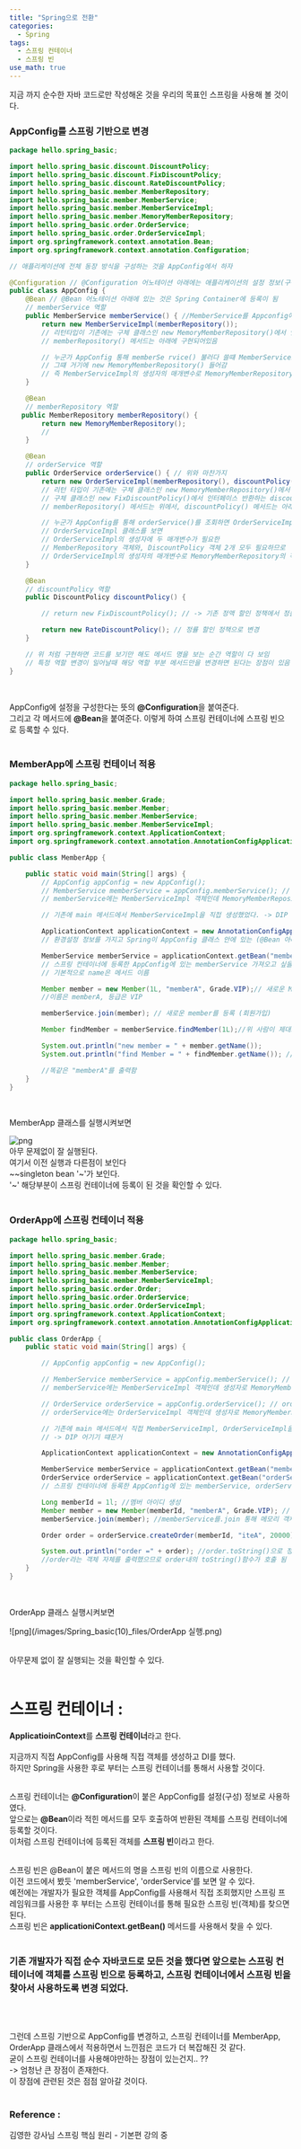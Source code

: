 ```yaml
---
title: "Spring으로 전환"
categories:
  - Spring
tags:
  - 스프링 컨테이너
  - 스프링 빈
use_math: true
---
```


지금 까지 순수한 자바 코드로만 작성해온 것을 우리의 목표인 스프링을 사용해 볼 것이다. <br>

### AppConfig를 스프링 기반으로 변경

```java
package hello.spring_basic;

import hello.spring_basic.discount.DiscountPolicy;
import hello.spring_basic.discount.FixDiscountPolicy;
import hello.spring_basic.discount.RateDiscountPolicy;
import hello.spring_basic.member.MemberRepository;
import hello.spring_basic.member.MemberService;
import hello.spring_basic.member.MemberServiceImpl;
import hello.spring_basic.member.MemoryMemberRepository;
import hello.spring_basic.order.OrderService;
import hello.spring_basic.order.OrderServiceImpl;
import org.springframework.context.annotation.Bean;
import org.springframework.context.annotation.Configuration;

// 애플리케이션에 전체 동장 방식을 구성하는 것을 AppConfig에서 하자

@Configuration // @Configuration 어노테이션 아래에는 애플리케이션의 설정 정보(구성 정보) 적어줌
public class AppConfig {
    @Bean // @Bean 어노테이션 아래에 있는 것은 Spring Container에 등록이 됨
    // memberService 역할
    public MemberService memberService() { //MemberService를 Appconfig에서 만듬
        return new MemberServiceImpl(memberRepository());
        // 리턴타입이 기존에는 구체 클래스인 new MemoryMemberRepository()에서 인터페이스 반환하는 memberRepository() 메서드로 바꿔주었다.
        // memberRepository() 메서드는 아래에 구현되어있음

        // 누군가 AppConfig 통해 memberSe rvice() 불러다 쓸떄 MemberServiceImpl인 구현체의 객체가 생성되어 반환되는데
        // 그떄 거기에 new MemoryMemberRepository() 들어감
        // 즉 MemberServiceImpl의 생성자의 매개변수로 MemoryMemberRepository의 객체가 들어감
    }

    @Bean
    // memberRepository 역할
   public MemberRepository memberRepository() {
        return new MemoryMemberRepository();
        //
    }

    @Bean
    // orderService 역할
    public OrderService orderService() { // 위와 마찬가지
        return new OrderServiceImpl(memberRepository(), discountPolicy());
        // 리턴 타입이 기존에는 구체 클래스인 new MemoryMemberRepository()에서 인터페이스 반환하는 memberRepository() 메서드로
        // 구체 클래스인 new FixDiscountPolicy()에서 인터페이스 반환하는 discountPolicy() 메서드로 변경
        // memberRepository() 메서드는 위에서, discountPolicy() 메서드는 아래에서 구현되어있음

        // 누군가 AppConfig를 통해 orderService()를 조회하면 OrderServiceImpl 구현체의 객체가 생성되어 반환하는데
        // OrderServiceImpl 클래스를 보면
        // OrderServiceImpl의 생성자에 두 매개변수가 필요한
        // MemberRepository 객체와, DiscountPolicy 객체 2개 모두 필요하므로
        // OrderServiceImpl의 생성자의 매개변수로 MemoryMemberRepository의 객체와, FixDiscountPolicy 객체 2개 모두 들어감
    }

    @Bean
    // discountPolicy 역할
    public DiscountPolicy discountPolicy() {

        // return new FixDiscountPolicy(); // -> 기존 정액 할인 정책에서 정률 할인정책으로 변경 위해 코드 지움

        return new RateDiscountPolicy(); // 정률 할인 정책으로 변경
    }

    // 위 처럼 구현하면 코드를 보기만 해도 메서드 명을 보는 순간 역할이 다 보임
    // 특정 역할 변경이 일어날때 해당 역할 부분 메서드만을 변경하면 된다는 장점이 있음
}
```
<br>

AppConfig에 설정을 구성한다는 뜻의 <b>@Configuration</b>을 붙여준다. <br>
그리고 각 메서드에 <b>@Bean</b>을 붙여준다. 이렇게 하여 스프링 컨테이너에 스프링 빈으로 등록할 수 있다. <br><br>

### MemberApp에 스프링 컨테이너 적용
```java
package hello.spring_basic;

import hello.spring_basic.member.Grade;
import hello.spring_basic.member.Member;
import hello.spring_basic.member.MemberService;
import hello.spring_basic.member.MemberServiceImpl;
import org.springframework.context.ApplicationContext;
import org.springframework.context.annotation.AnnotationConfigApplicationContext;

public class MemberApp {

    public static void main(String[] args) {
        // AppConfig appConfig = new AppConfig();
        // MemberService memberService = appConfig.memberService(); // memberService 필요시 appConfig에서 인터페이스 만듬
        // memberService에는 MemberServiceImpl 객체인데 MemoryMemberRepository()를 사용하는 것을 주입 (AppConfig에 있음)

        // 기존에 main 메서드에서 MemberServiceImpl을 직접 생성했었다. -> DIP 어김 따라서 제거

        ApplicationContext applicationContext = new AnnotationConfigApplicationContext(AppConfig.class);
        // 환경설정 정보를 가지고 Spring이 AppConfig 클래스 안에 있는 (@Bean 아래 있는 것들은 Spring Container 안에 등록)

        MemberService memberService = applicationContext.getBean("memberService", MemberService.class); // 매개변수 (name, 타입)
        // 스프링 컨테이너에 등록한 AppConfig에 있는 memberService 가져오고 싶을때
        // 기본적으로 name은 메서드 이름

        Member member = new Member(1L, "memberA", Grade.VIP);// 새로운 Member의 객체 member 생성
        //이름은 memberA, 등급은 VIP

        memberService.join(member); // 새로운 member를 등록 (회원가입)

        Member findMember = memberService.findMember(1L);//위 사람이 제대로 등록(회원 가입) 되었는지 확인해보자.

        System.out.println("new member = " + member.getName());
        System.out.println("find Member = " + findMember.getName()); //회원가입이 잘 되었다면 member.getName()과 findMember.getName()이 같은 출력을 내놓아야야

        //똑같은 "memberA"를 출력함
    }
}

```
<br>

MemberApp 클래스를 실행시켜보면 <br>

![png](/images/Spring_basic(10)_files/MemberApp실행.png)
<br>
아무 문제없이 잘 실행된다. <br>
여기서 이전 실행과 다른점이 보인다 <br>
~~singleton bean '~'가 보인다. <br>
'~' 해당부분이 스프링 컨테이너에 등록이 된 것을 확인할 수 있다. <br><br>

### OrderApp에 스프링 컨테이너 적용
```java
package hello.spring_basic;

import hello.spring_basic.member.Grade;
import hello.spring_basic.member.Member;
import hello.spring_basic.member.MemberService;
import hello.spring_basic.member.MemberServiceImpl;
import hello.spring_basic.order.Order;
import hello.spring_basic.order.OrderService;
import hello.spring_basic.order.OrderServiceImpl;
import org.springframework.context.ApplicationContext;
import org.springframework.context.annotation.AnnotationConfigApplicationContext;

public class OrderApp {
    public static void main(String[] args) {

        // AppConfig appConfig = new AppConfig();

        // MemberService memberService = appConfig.memberService(); // memberService 필요시 appConfig에서 인터페이스 만듬
        // memberService에는 MemberServiceImpl 객체인데 생성자로 MemoryMemberRepository()를 사용하는 것을 주입 (AppConfig에 있음)

        // OrderService orderService = appConfig.orderService(); // orderService 필요시 appConfig에서 인터페이스 만듬
        // orderService에는 OrderServiceImpl 객체인데 생성자로 MemoryMemberRepository()와 FixDiscountPolicy()를 사용하는 것을 주입 (AppConfig에 있음)

        // 기존에 main 메서드에서 직접 MemberServiceImpl, OrderServiceImpl을 생성함
        // -> DIP 어기기 떄문거

        ApplicationContext applicationContext = new AnnotationConfigApplicationContext(AppConfig.class);

        MemberService memberService = applicationContext.getBean("memberService", MemberService.class);
        OrderService orderService = applicationContext.getBean("orderService", OrderService.class);
        // 스프링 컨테이너에 등록한 AppConfig에 있는 memberService, orderService 가져오고 싶을때

        Long memberId = 1l; //멤버 아이디 생성
        Member member = new Member(memberId, "memberA", Grade.VIP); // Member 객체 생성 (vip 회원 만듬)
        memberService.join(member); //memberService를.join 통해 메모리 객체에 넣어둠 -> 그래야 주문에서 찾아 쓸 수 있으니

        Order order = orderService.createOrder(memberId, "iteA", 20000); //orderService.createOrder를 통해 order 생성

        System.out.println("order =" + order); //order.toString()으로 정의한 내용들이 출력 (order클래스를 보면 toString()함수 정의해놨음)
        //order라는 객체 자체를 출력했으므로 order내의 toString()함수가 호출 됨
    }
}

```
<br>

OrderApp 클래스 실행시켜보면 <br>

![png](/images/Spring_basic(10)_files/OrderApp 실행.png) 

<br>
아무문제 없이 잘 실행되는 것을 확인할 수 있다.<br><br>

# 스프링 컨테이너 :
<b>ApplicatioinContext</b>를 <b>스프링 컨테이너</b>라고 한다. <br>
<br>
지금까지 직접 AppConfig를 사용해 직접 객체를 생성하고 DI를 했다. <br>
하지만 Spring을 사용한 후로 부터는 스프링 컨테이너를 통해서 사용할 것이다. <br><br>

스프링 컨테이너는 <b>@Configuration</b>이 붙은 AppConfig를 설정(구성) 정보로 사용하였다.<br>
앞으로는 <b>@Bean</b>이라 적힌 메서드를 모두 호출하여 반환된 객체를 스프링 컨테이너에 등록할 것이다.<br>
이처럼 스프링 컨테이너에 등록된 객체를 <b>스프링 빈</b>이라고 한다. <br><br>

스프링 빈은 @Bean이 붙은 메서드의 명을 스프링 빈의 이름으로 사용한다. <br> 
이전 코드에서 봤듯 'memberService', 'orderService'를 보면 알 수 있다. <br>
예전에는 개발자가 필요한 객체를 AppConfig를 사용해서 직접 조회했지만 스프링 프레임워크를 사용한 후 부터는 스프링 컨테이너를 통해 필요한 스프링 빈(객체)를 찾으면 된다. <br>
스프링 빈은 <b>applicationiContext.getBean()</b> 메서드를 사용해서 찾을 수 있다. <br><br>

### 기존 개발자가 직접 순수 자바코드로 모든 것을 했다면 앞으로는 스프링 컨테이너에 객체를 스프링 빈으로 등록하고, 스프링 컨테이너에서 스프링 빈을 찾아서 사용하도록 변경 되었다.
<br><br>

그런데 스프링 기반으로 AppConfig를 변경하고, 스프링 컨테이너를 MemberApp, OrderApp 클래스에서 적용하면서 느낀점은 코드가 더 복잡해진 것 같다. <br> 
굳이 스프링 컨테이너를 사용해야만하는 장점이 있는건지.. ?? <br>
-> 엄청난 큰 장점이 존재한다. <br>
이 장점에 관련된 것은 점점 알아갈 것이다. <br><br>

### Reference :
김영한 강사님 스프링 핵심 원리 - 기본편  강의 중
